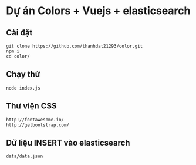 # Dự án Colors + Vuejs + elasticsearch

## Cài đặt
```
git clone https://github.com/thanhdat21293/color.git
npm i
cd color/
```

## Chạy thử
```
node index.js
``` 

## Thư viện CSS
```
http://fontawesome.io/
http://getbootstrap.com/
```

## Dữ liệu INSERT vào elasticsearch
```
data/data.json
```